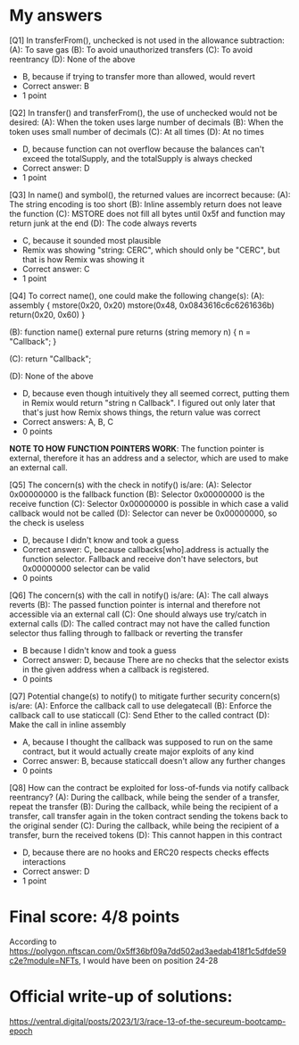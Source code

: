 # My answers
[Q1] In transferFrom(), unchecked is not used in the allowance subtraction:
(A): To save gas
(B): To avoid unauthorized transfers
(C): To avoid reentrancy
(D): None of the above
- B, because if trying to transfer more than allowed, would revert
- Correct answer: B
- 1 point

[Q2] In transfer() and transferFrom(), the use of unchecked would not be desired:
(A): When the token uses large number of decimals
(B): When the token uses small number of decimals
(C): At all times
(D): At no times
- D, because function can not overflow because the balances can't exceed the totalSupply, and the totalSupply is always checked
- Correct answer: D
- 1 point

[Q3] In name() and symbol(), the returned values are incorrect because:
(A): The string encoding is too short
(B): Inline assembly return does not leave the function
(C): MSTORE does not fill all bytes until 0x5f and function may return junk at the end
(D): The code always reverts
- C, because it sounded most plausible
- Remix was showing "string: CERC", which should only be "CERC", but that is how Remix was showing it
- Correct answer: C
- 1 point

[Q4] To correct name(), one could make the following change(s):
(A): 
assembly {
          mstore(0x20, 0x20)
          mstore(0x48, 0x0843616c6c6261636b)
          return(0x20, 0x60)
       }

(B): 
function name() external pure returns (string memory n) { n = "Callback"; }

(C): 
return "Callback";

(D): None of the above
- D, because even though intuitively they all seemed correct, putting them in Remix would return "string n Callback". I figured out only later that that's just how Remix shows things, the return value was correct
- Correct answers: A, B, C
- 0 points

**NOTE TO HOW FUNCTION POINTERS WORK**: The function pointer is external, therefore it has an address and a selector, which are used to make an external call.

[Q5] The concern(s) with the check in notify() is/are:
(A): Selector 0x00000000 is the fallback function
(B): Selector 0x00000000 is the receive function
(C): Selector 0x00000000 is possible in which case a valid callback would not be called
(D): Selector can never be 0x00000000, so the check is useless
- D, because I didn't know and took a guess
- Correct answer: C, because callbacks[who].address is actually the function selector. Fallback and receive don't have selectors, but 0x00000000 selector can be valid
- 0 points

[Q6] The concern(s) with the call in notify() is/are:
(A): The call always reverts
(B): The passed function pointer is internal and therefore not accessible via an external call
(C): One should always use try/catch in external calls
(D): The called contract may not have the called function selector thus falling through to fallback or reverting the transfer
- B because I didn't know and took a guess
- Correct answer: D, because There are no checks that the selector exists in the given address when a callback is registered. 
- 0 points

[Q7] Potential change(s) to notify() to mitigate further security concern(s) is/are:
(A): Enforce the callback call to use delegatecall
(B): Enforce the callback call to use staticcall
(C): Send Ether to the called contract
(D): Make the call in inline assembly
- A, because I thought the callback was supposed to run on the same contract, but it would actually create major exploits of any kind
- Correc answer: B, because staticcall doesn't allow any further changes
- 0 points

[Q8] How can the contract be exploited for loss-of-funds via notify callback reentrancy?
(A): During the callback, while being the sender of a transfer, repeat the transfer
(B): During the callback, while being the recipient of a transfer, call transfer again in the token contract sending the tokens back to the original sender
(C): During the callback, while being the recipient of a transfer, burn the received tokens
(D): This cannot happen in this contract
- D, because there are no hooks and ERC20 respects checks effects interactions
- Correct answer: D
- 1 point

# Final score: 4/8 points
According to https://polygon.nftscan.com/0x5ff36bf09a7dd502ad3aedab418f1c5dfde59c2e?module=NFTs, I would have been on position 24-28

# Official write-up of solutions:
https://ventral.digital/posts/2023/1/3/race-13-of-the-secureum-bootcamp-epoch